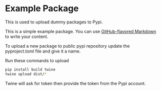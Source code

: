 # Example Package

This is used to upload dummy packages to Pypi.

This is a simple example package. You can use
[GitHub-flavored Markdown](https://guides.github.com/features/mastering-markdown/)
to write your content.

To upload a new package to public pypi repository update the pyproject.toml file and give it a name.

Run these commands to upload

```bash
pip install build twine
twine upload dist/*
```

Twine will ask for token then provide the token from the Pypi account.